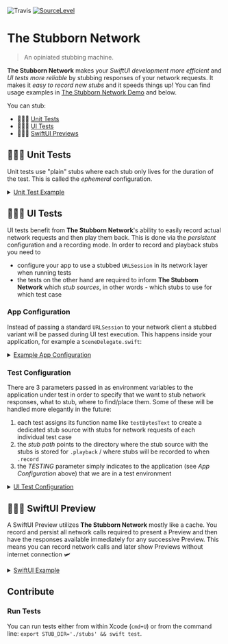 ![Travis](https://travis-ci.org/q231950/the-stubborn-network.svg?branch=master) [![SourceLevel](https://app.sourcelevel.io/github/q231950/the-stubborn-network.svg)](https://app.sourcelevel.io/github/q231950/the-stubborn-network)

# The Stubborn Network

> An opiniated stubbing machine.

**The Stubborn Network** makes your _SwiftUI development more efficient_ and _UI tests more reliable_ by stubbing responses of your network requests. It makes it _easy to record new stubs_ and it speeds things up! You can find usage examples in [The Stubborn Network Demo](https://github.com/q231950/the-stubborn-network-demo) and below.

You can stub:

- 👮🏻‍♀️ [Unit Tests](https://github.com/q231950/the-stubborn-network/tree/master#unit-tests)
- 🕵🏽‍♂️ [UI Tests](https://github.com/q231950/the-stubborn-network/tree/master#ui-tests)
- 👩🏻‍🎨 [SwiftUI Previews](https://github.com/q231950/the-stubborn-network/tree/master#swiftui-preview)

## 👮🏻‍♀️ Unit Tests

Unit tests use "plain" stubs where each stub only lives for the duration of the test. This is called the _ephemeral_ configuration.

<details><summary><a href='https://github.com/q231950/the-stubborn-network-demo/blob/master/DemoTests/DemoTests.swift'>Unit Test Example</a></summary>
<p>

```swift
/// given we create an ephemeral stubbed session (the scope of the stubs stays within this test)
let session = StubbornNetwork.makeEphemeralSession()

/// and stub individual requests
session.stub(NetworkClient.request, data: self.stubData, response: HTTPURLResponse(), error: nil)

let networkClient = NetworkClient(urlSession: session)

/// when
networkClient.post()

/// then
completion = networkClient.objectDidChange.sink { networkClient in
    XCTAssertEqual(networkClient.text, "417 bytes")
    exp.fulfill()
}
```
</p>
</details>

## 🕵🏽‍♂️ UI Tests

UI tests benefit from **The Stubborn Network**'s ability to easily record actual network requests and then play them back. This is done via the _persistent_ configuration and a recording mode. In order to record and playback stubs you need to

- configure your app to use a stubbed `URLSession` in its network layer when running tests
- the tests on the other hand are required to inform **The Stubborn Network** which _stub sources_, in other words - which stubs to use for which test case

### App Configuration

Instead of passing a standard `URLSession` to your network client a stubbed variant will be passed during UI test execution. This happens inside your application, for example a `SceneDelegate.swift`:

<details><summary><a href='https://github.com/q231950/the-stubborn-network-demo/blob/master/Demo/SceneDelegate.swift'>Example App Configuration</a></summary>
<p>

```swift
if processInfo.testing == true {
    /// The session is persistent, which means that stubs are stored
    let urlSession = StubbornNetwork.makePersistentSession()
}

let networkClient = NetworkClient(urlSession: urlSession)
```

</p>
</details>

### Test Configuration

There are 3 parameters passed in as environment variables to the application under test in order to specify that we want to stub network responses, what to stub, where to find/place them. Some of these will be handled more elegantly in the future:

1. each test assigns its function name like `testBytesText` to create a dedicated stub source with stubs for network requests of each individual test case
2. the _stub path_ points to the directory where the stub source with the stubs is stored for `.playback` / where stubs will be recorded to when `.record`
3. the _TESTING_ parameter simply indicates to the application (see _App Configuration_ above) that we are in a test environment

<details><summary><a href='https://github.com/q231950/the-stubborn-network-demo/blob/master/DemoUITests/DemoUITests.swift'>UI Test Configuration</a></summary>
<p>

```swift
override func setUp() {
    super.setUp()

    /// tell the app that we are executing tests right now
    app.launchEnvironment["TESTING"] = "TESTING"

    /// ... each stub's name will be the name of the test case
    app.launchEnvironment["STUB_NAME"] = self.name

    ///  .. and path to the stubs will be set to the project's directory
    let processInfo = ProcessInfo()
    app.launchEnvironment["STUB_PATH"] = "\(processInfo.environment["PROJECT_DIR"] ?? "")/stubs"
    app.launch()
}

func testBytesText() {
    /// In the test itself everything happens like with an untempered URLSession
    let bytesText = app.staticTexts["417 bytes"]
    wait(forElement:bytesText, timeout:2)
}
```

</p>
</details>

## 👩🏻‍🎨 SwiftUI Preview

A SwiftUI Preview utilizes **The Stubborn Network** mostly like a cache. You record and persist all network calls required to present a Preview and then have the responses available immediately for any successive Preview. This means you can record network calls and later show Previews without internet connection 🛩

<details><summary><a href='https://github.com/q231950/the-stubborn-network-demo/blob/master/Demo/ContentView.swift'>SwiftUI Example</a></summary>
<p>

```swift
static var previews: some View {
    let urlSession = StubbornNetwork.makePersistentSession(withName: "ContentView_Previews", path: "\(ProcessInfo().environment["PROJECT_DIR"] ?? "")/stubs")

    let networkClient = NetworkClient(urlSession: urlSession)
    /// Use the stubbed `networkClient`...
}
```

</p>
</details>

## Contribute

### Run Tests

You can run tests either from within Xcode (`cmd+U`) or from the command line: `export STUB_DIR='./stubs' && swift test`.

